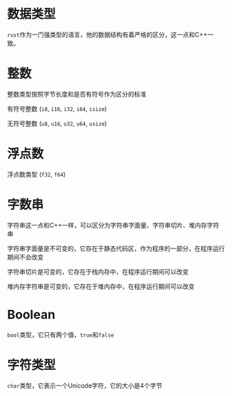 # 数据类型

`rust`作为一门强类型的语言，他的数据结构有着严格的区分，这一点和C++一致。

# 整数

整数类型按照字节长度和是否有符号作为区分的标准

有符号整数 (`i8`, `i16`, `i32`, `i64`, `isize`)

无符号整数 (`u8`, `u16`, `u32`, `u64`, `usize`)

# 浮点数

浮点数类型 (`f32`, `f64`)

# 字数串

字符串这一点和C++一样，可以区分为字符串字面量、字符串切片、堆内存字符串

字符串字面量是不可变的，它存在于静态代码区，作为程序的一部分，在程序运行期间不会改变

字符串切片是可变的，它存在于栈内存中，在程序运行期间可以改变

堆内存字符串是可变的，它存在于堆内存中，在程序运行期间可以改变

# Boolean

`bool`类型，它只有两个值，`true`和`false`

# 字符类型

`char`类型，它表示一个Unicode字符，它的大小是4个字节
